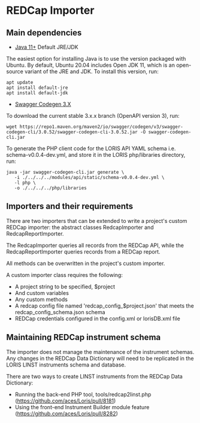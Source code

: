# REDCap Importer

## Main dependencies
- [Java 11+](https://www.oracle.com/java/technologies/) Default JRE/JDK

The easiest option for installing Java is to use the version packaged with Ubuntu. By default, Ubuntu 20.04 includes Open JDK 11, which is an open-source variant of the JRE and JDK.
To install this version, run:
```
apt update
apt install default-jre
apt install default-jdk
```

- [Swagger Codegen 3.X](https://github.com/swagger-api/swagger-codegen/tree/3.0.0)

To download the current stable 3.x.x branch (OpenAPI version 3), run:
```
wget https://repo1.maven.org/maven2/io/swagger/codegen/v3/swagger-codegen-cli/3.0.52/swagger-codegen-cli-3.0.52.jar -O swagger-codegen-cli.jar
```

To generate the PHP client code for the LORIS API YAML schema i.e. schema-v0.0.4-dev.yml, and store it in the LORIS php/libraries directory, run:
```
java -jar swagger-codegen-cli.jar generate \
   -i ./../../../modules/api/static/schema-v0.0.4-dev.yml \
   -l php \
   -o ./../../../php/libraries
```

## Importers and their requirements

There are two importers that can be extended to write a project's custom REDCap importer:
the abstract classes RedcapImporter and RedcapReportImporter.

The RedcapImporter queries all records from the REDCap API, while the RedcapReportImporter
queries records from a REDCap report.

All methods can be overwritten in the project's custom importer.

A custom importer class requires the following:
- A project string to be specified, $project
- And custom variables
- Any custom methods
- A redcap config file named 'redcap_config_$project.json' that meets the redcap_config_schema.json schema
- REDCap credentials configured in the config.xml or lorisDB.xml file

## Maintaining REDCap instrument schema

The importer does not manage the maintenance of the instrument schemas. Any changes in the REDCap Data Dictionary will need to be replicated in the LORIS LINST instruments schema and database.

There are two ways to create LINST instruments from the REDCap Data Dictionary:
- Running the back-end PHP tool, tools/redcap2linst.php (https://github.com/aces/Loris/pull/8181)
- Using the front-end Instrument Builder module feature (https://github.com/aces/Loris/pull/8282)
